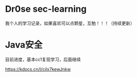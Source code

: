 # Dr0se sec-learning
我个人的学习记录，如果喜欢可以点颗星，互勉！！！（持续更新）
# Java安全
目前进度，基本cc1复现学习，后面继续

https://kdocs.cn/l/cilx7kewJnkw